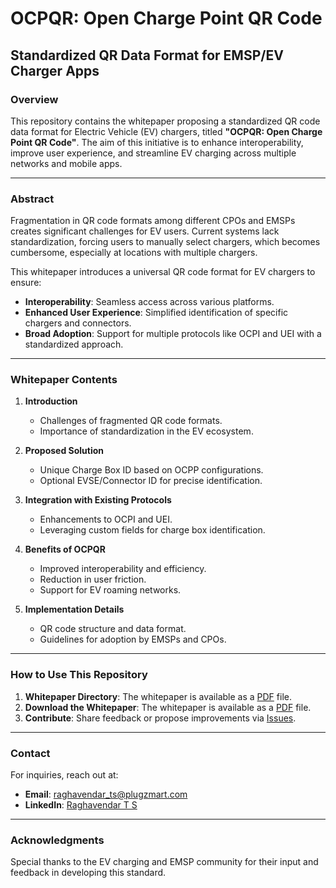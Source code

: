 
# OCPQR: Open Charge Point QR Code

## Standardized QR Data Format for EMSP/EV Charger Apps

### **Overview**
This repository contains the whitepaper proposing a standardized QR code data format for Electric Vehicle (EV) chargers, titled **"OCPQR: Open Charge Point QR Code"**. The aim of this initiative is to enhance interoperability, improve user experience, and streamline EV charging across multiple networks and mobile apps.

---

### **Abstract**
Fragmentation in QR code formats among different CPOs and EMSPs creates significant challenges for EV users. Current systems lack standardization, forcing users to manually select chargers, which becomes cumbersome, especially at locations with multiple chargers. 

This whitepaper introduces a universal QR code format for EV chargers to ensure:
- **Interoperability**: Seamless access across various platforms.
- **Enhanced User Experience**: Simplified identification of specific chargers and connectors.
- **Broad Adoption**: Support for multiple protocols like OCPI and UEI with a standardized approach.

---

### **Whitepaper Contents**
1. **Introduction**
   - Challenges of fragmented QR code formats.
   - Importance of standardization in the EV ecosystem.

2. **Proposed Solution**
   - Unique Charge Box ID based on OCPP configurations.
   - Optional EVSE/Connector ID for precise identification.
   
3. **Integration with Existing Protocols**
   - Enhancements to OCPI and UEI.
   - Leveraging custom fields for charge box identification.

4. **Benefits of OCPQR**
   - Improved interoperability and efficiency.
   - Reduction in user friction.
   - Support for EV roaming networks.

5. **Implementation Details**
   - QR code structure and data format.
   - Guidelines for adoption by EMSPs and CPOs.

---

### **How to Use This Repository**
1. **Whitepaper Directory**: The whitepaper is available as a [PDF](https://github.com/plugzmart/ocpqr/blob/main/docs/White%20Paper%20-%20OCPQR%20-%20Open%20Charge%20Point%20QR%20Code.pdf) file.
2. **Download the Whitepaper**: The whitepaper is available as a [PDF](https://github.com/plugzmart/ocpqr/blob/main/docs/White%20Paper%20-%20OCPQR%20-%20Open%20Charge%20Point%20QR%20Code.pdf?raw=true) file.
3. **Contribute**: Share feedback or propose improvements via [Issues](https://github.com/plugzmart/ocpqr/issues).

---


### **Contact**
For inquiries, reach out at:
- **Email**: raghavendar_ts@plugzmart.com
- **LinkedIn**: [Raghavendar T S](https://www.linkedin.com/in/raghavendar-ts/)

---

### **Acknowledgments**
Special thanks to the EV charging and EMSP community for their input and feedback in developing this standard.
